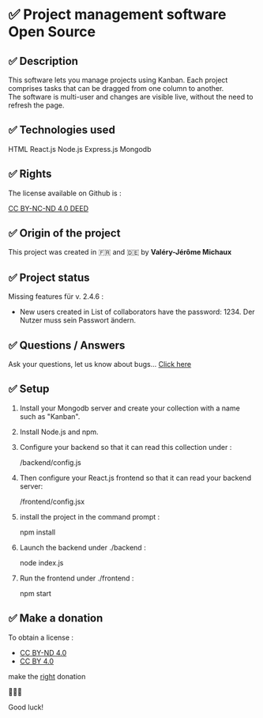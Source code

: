 # ✅ Project management software Open Source


## ✅ Description

This software lets you manage projects using Kanban.
Each project comprises tasks that can be dragged from one column to another.  
The software is multi-user and changes are visible live, without the need to refresh the page. 

## ✅ Technologies used

HTML
React.js
Node.js
Express.js
Mongodb

## ✅ Rights

The license available on Github is : 

[CC BY-NC-ND 4.0 DEED](https://creativecommons.org/licenses/by-nc-nd/4.0/legalcode.en)

## ✅ Origin of the project
This project was created in 🇫🇷 and 🇩🇪 
by <b>Valéry-Jérôme Michaux</b>

## ✅ Project status

Missing features für v. 2.4.6 : 
- New users created in List of collaborators have the password: 1234. 
Der Nutzer muss sein Passwort ändern. 


## ✅ Questions / Answers

Ask your questions, let us know about bugs...
[Click here](https://github.com/Michaux-Technology/Geco-Kanban/discussions)

## ✅ Setup

1. Install your Mongodb server and create your collection with a name such as "Kanban". 

2. Install Node.js and npm.

3. Configure your backend so that it can read this collection under : 

   /backend/config.js

4. Then configure your React.js frontend so that it can read your backend server: 

   /frontend/config.jsx

5. install the project in the command prompt :

   npm install

6. Launch the backend under ./backend : 

   node index.js

7. Run the frontend under ./frontend : 

   npm start


## ✅ Make a donation

To obtain a license :
- [CC BY-ND 4.0](https://creativecommons.org/licenses/by-nd/4.0/deed.en)
- [CC BY 4.0](https://creativecommons.org/licenses/by/4.0/legalcode.en)
  
make the [right](https://github.com/sponsors/Michaux-Technology) donation

🙏🙏🙏

Good luck!
